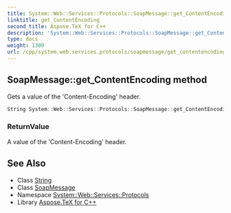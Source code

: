 ```yaml
---
title: System::Web::Services::Protocols::SoapMessage::get_ContentEncoding method
linktitle: get_ContentEncoding
second_title: Aspose.TeX for C++
description: 'System::Web::Services::Protocols::SoapMessage::get_ContentEncoding method. Gets a value of the ''Content-Encoding'' header in C++.'
type: docs
weight: 1300
url: /cpp/system.web.services.protocols/soapmessage/get_contentencoding/
---
```

## SoapMessage::get_ContentEncoding method


Gets a value of the 'Content-Encoding' header.

```cpp
String System::Web::Services::Protocols::SoapMessage::get_ContentEncoding()
```


### ReturnValue

A value of the 'Content-Encoding' header.

## See Also

* Class [String](../../../system/string/)
* Class [SoapMessage](../)
* Namespace [System::Web::Services::Protocols](../../)
* Library [Aspose.TeX for C++](../../../)
